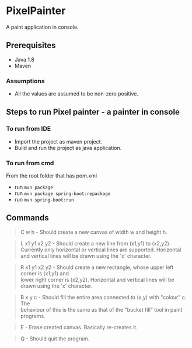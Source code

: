 # PixelPainter
A paint application in console.


## Prerequisites
 - Java 1.8
 - Maven

### Assumptions
- All the values are assumed to be non-zero positive.

## Steps to run Pixel painter - a painter in console
### To run from IDE
- Import the project as maven project.
- Build and run the project as java application.

### To run from cmd
From the root folder that has pom.xml
- run `mvn package`
- run `mvn package spring-boot:repackage`
- run `mvn spring-boot:run`

## Commands 

>  C w h          - Should create a new canvas of width w and height h.

>  L x1 y1 x2 y2  - Should create a new line from (x1,y1) to (x2,y2). Currently only
>                 horizontal or vertical lines are supported. Horizontal and vertical lines 
>                 will be drawn using the 'x' character.                                    

>  R x1 y1 x2 y2  - Should create a new rectangle, whose upper left corner is (x1,y1) and      
>                 lower right corner is (x2,y2). Horizontal and vertical lines will be drawn 
>                 using the 'x' character.                                                   

>  B x y c        - Should fill the entire area connected to (x,y) with "colour" c. The        
>                 behaviour of this is the same as that of the "bucket fill" tool in paint   
>                 programs.                                                                  

>  E              - Erase created canvas. Basically re-creates it.                             

>  Q              - Should quit the program.                                                   

